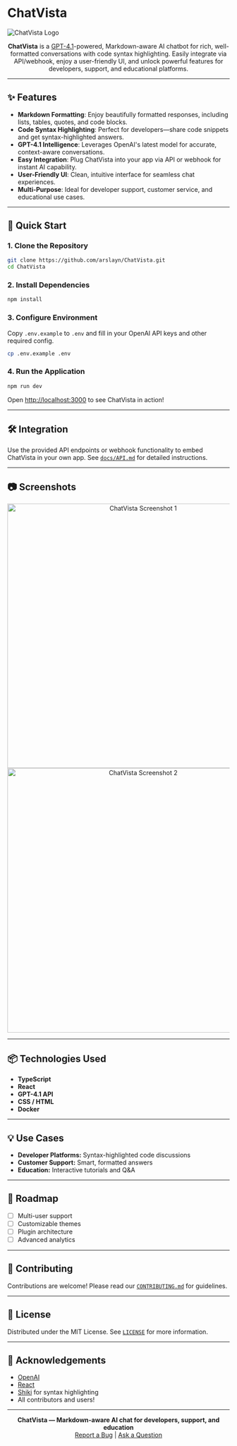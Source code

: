 # ChatVista

![ChatVista Logo](https://raw.githubusercontent.com/arslayn/ChatVista/main/assets/logo.png) <!-- Add your logo if available -->

<p align="center">
  <b>ChatVista</b> is a <a href="https://openai.com/gpt-4">GPT-4.1</a>-powered, Markdown-aware AI chatbot for rich, well-formatted conversations with code syntax highlighting. Easily integrate via API/webhook, enjoy a user-friendly UI, and unlock powerful features for developers, support, and educational platforms.
</p>

---

## ✨ Features

- **Markdown Formatting**: Enjoy beautifully formatted responses, including lists, tables, quotes, and code blocks.
- **Code Syntax Highlighting**: Perfect for developers—share code snippets and get syntax-highlighted answers.
- **GPT-4.1 Intelligence**: Leverages OpenAI's latest model for accurate, context-aware conversations.
- **Easy Integration**: Plug ChatVista into your app via API or webhook for instant AI capability.
- **User-Friendly UI**: Clean, intuitive interface for seamless chat experiences.
- **Multi-Purpose**: Ideal for developer support, customer service, and educational use cases.

---

## 🚀 Quick Start

### 1. Clone the Repository

```bash
git clone https://github.com/arslayn/ChatVista.git
cd ChatVista
```

### 2. Install Dependencies

```bash
npm install
```

### 3. Configure Environment

Copy `.env.example` to `.env` and fill in your OpenAI API keys and other required config.

```bash
cp .env.example .env
```

### 4. Run the Application

```bash
npm run dev
```
Open [http://localhost:3000](http://localhost:3000) to see ChatVista in action!

---

## 🛠️ Integration

Use the provided API endpoints or webhook functionality to embed ChatVista in your own app.
See [`docs/API.md`](docs/API.md) for detailed instructions.

---

## 📷 Screenshots

<p align="center">
  <img src="https://raw.githubusercontent.com/arslayn/ChatVista/main/assets/screenshot-1.png" alt="ChatVista Screenshot 1" width="600">
  <br>
  <img src="https://raw.githubusercontent.com/arslayn/ChatVista/main/assets/screenshot-2.png" alt="ChatVista Screenshot 2" width="600">
</p>

---

## 📦 Technologies Used

- **TypeScript**
- **React**
- **GPT-4.1 API**
- **CSS / HTML**
- **Docker**

---

## 💡 Use Cases

- **Developer Platforms:** Syntax-highlighted code discussions
- **Customer Support:** Smart, formatted answers
- **Education:** Interactive tutorials and Q&A

---

## 🎯 Roadmap

- [ ] Multi-user support
- [ ] Customizable themes
- [ ] Plugin architecture
- [ ] Advanced analytics

---

## 🤝 Contributing

Contributions are welcome! Please read our [`CONTRIBUTING.md`](CONTRIBUTING.md) for guidelines.

---

## 📄 License

Distributed under the MIT License. See [`LICENSE`](LICENSE) for more information.

---

## 🙌 Acknowledgements

- [OpenAI](https://openai.com/)
- [React](https://react.dev/)
- [Shiki](https://shiki.matsu.io/) for syntax highlighting
- All contributors and users!

---

<p align="center">
  <b>ChatVista &mdash; Markdown-aware AI chat for developers, support, and education</b>
  <br>
  <a href="https://github.com/arslayn/ChatVista/issues/new">Report a Bug</a> |
  <a href="https://github.com/arslayn/ChatVista/discussions">Ask a Question</a>
</p>
